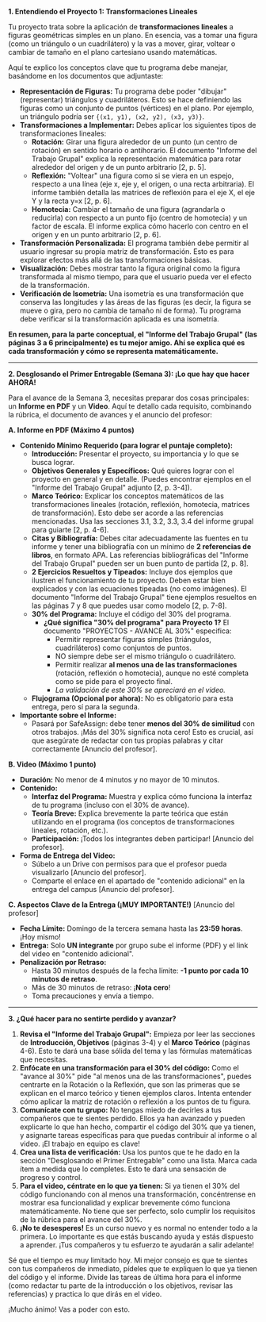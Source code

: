 **1. Entendiendo el Proyecto 1: Transformaciones Lineales**

Tu proyecto trata sobre la aplicación de **transformaciones lineales** a figuras geométricas simples en un plano. En esencia, vas a tomar una figura (como un triángulo o un cuadrilátero) y la vas a mover, girar, voltear o cambiar de tamaño en el plano cartesiano usando matemáticas.

Aquí te explico los conceptos clave que tu programa debe manejar, basándome en los documentos que adjuntaste:

*   **Representación de Figuras:** Tu programa debe poder "dibujar" (representar) triángulos y cuadriláteros. Esto se hace definiendo las figuras como un conjunto de puntos (vértices) en el plano. Por ejemplo, un triángulo podría ser `{(x1, y1), (x2, y2), (x3, y3)}`.
*   **Transformaciones a Implementar:** Debes aplicar los siguientes tipos de transformaciones lineales:
    *   **Rotación:** Girar una figura alrededor de un punto (un centro de rotación) en sentido horario o antihorario. El documento "Informe del Trabajo Grupal" explica la representación matemática para rotar alrededor del origen y de un punto arbitrario [2, p. 5].
    *   **Reflexión:** "Voltear" una figura como si se viera en un espejo, respecto a una línea (eje x, eje y, el origen, o una recta arbitraria). El informe también detalla las matrices de reflexión para el eje X, el eje Y y la recta y=x [2, p. 6].
    *   **Homotecia:** Cambiar el tamaño de una figura (agrandarla o reducirla) con respecto a un punto fijo (centro de homotecia) y un factor de escala. El informe explica cómo hacerlo con centro en el origen y en un punto arbitrario [2, p. 6].
*   **Transformación Personalizada:** El programa también debe permitir al usuario ingresar su propia matriz de transformación. Esto es para explorar efectos más allá de las transformaciones básicas.
*   **Visualización:** Debes mostrar tanto la figura original como la figura transformada al mismo tiempo, para que el usuario pueda ver el efecto de la transformación.
*   **Verificación de Isometría:** Una isometría es una transformación que conserva las longitudes y las áreas de las figuras (es decir, la figura se mueve o gira, pero no cambia de tamaño ni de forma). Tu programa debe verificar si la transformación aplicada es una isometría.

**En resumen, para la parte conceptual, el "Informe del Trabajo Grupal" (las páginas 3 a 6 principalmente) es tu mejor amigo. Ahí se explica qué es cada transformación y cómo se representa matemáticamente.**

---

**2. Desglosando el Primer Entregable (Semana 3): ¡Lo que hay que hacer AHORA!**

Para el avance de la Semana 3, necesitas preparar dos cosas principales: un **Informe en PDF** y un **Video**. Aquí te detallo cada requisito, combinando la rúbrica, el documento de avances y el anuncio del profesor:

**A. Informe en PDF (Máximo 4 puntos)**

*   **Contenido Mínimo Requerido (para lograr el puntaje completo):**
    *   **Introducción:** Presentar el proyecto, su importancia y lo que se busca lograr.
    *   **Objetivos Generales y Específicos:** Qué quieres lograr con el proyecto en general y en detalle. (Puedes encontrar ejemplos en el "Informe del Trabajo Grupal" adjunto [2, p. 3-4]).
    *   **Marco Teórico:** Explicar los conceptos matemáticos de las transformaciones lineales (rotación, reflexión, homotecia, matrices de transformación). Esto debe ser acorde a las referencias mencionadas. Usa las secciones 3.1, 3.2, 3.3, 3.4 del informe grupal para guiarte [2, p. 4-6].
    *   **Citas y Bibliografía:** Debes citar adecuadamente las fuentes en tu informe y tener una bibliografía con un mínimo de **2 referencias de libros**, en formato APA. Las referencias bibliográficas del "Informe del Trabajo Grupal" pueden ser un buen punto de partida [2, p. 8].
    *   **2 Ejercicios Resueltos y Tipeados:** Incluye dos ejemplos que ilustren el funcionamiento de tu proyecto. Deben estar bien explicados y con las ecuaciones tipeadas (no como imágenes). El documento "Informe del Trabajo Grupal" tiene ejemplos resueltos en las páginas 7 y 8 que puedes usar como modelo [2, p. 7-8].
    *   **30% del Programa:** Incluye el código del 30% del programa.
        *   **¿Qué significa "30% del programa" para Proyecto 1?** El documento "PROYECTOS - AVANCE AL 30%" especifica:
            *   Permitir representar figuras simples (triángulos, cuadriláteros) como conjuntos de puntos.
            *   NO siempre debe ser el mismo triángulo o cuadrilátero.
            *   Permitir realizar **al menos una de las transformaciones** (rotación, reflexión o homotecia), aunque no esté completa como se pide para el proyecto final.
            *   *La validación de este 30% se apreciará en el video.*
    *   **Flujograma (Opcional por ahora):** No es obligatorio para esta entrega, pero sí para la segunda.
*   **Importante sobre el Informe:**
    *   Pasará por SafeAssign: debe tener **menos del 30% de similitud** con otros trabajos. ¡Más del 30% significa nota cero! Esto es crucial, así que asegúrate de redactar con tus propias palabras y citar correctamente [Anuncio del profesor].

**B. Video (Máximo 1 punto)**

*   **Duración:** No menor de 4 minutos y no mayor de 10 minutos.
*   **Contenido:**
    *   **Interfaz del Programa:** Muestra y explica cómo funciona la interfaz de tu programa (incluso con el 30% de avance).
    *   **Teoría Breve:** Explica brevemente la parte teórica que están utilizando en el programa (los conceptos de transformaciones lineales, rotación, etc.).
    *   **Participación:** ¡Todos los integrantes deben participar! [Anuncio del profesor].
*   **Forma de Entrega del Video:**
    *   Súbelo a un Drive con permisos para que el profesor pueda visualizarlo [Anuncio del profesor].
    *   Comparte el enlace en el apartado de "contenido adicional" en la entrega del campus [Anuncio del profesor].

**C. Aspectos Clave de la Entrega (¡MUY IMPORTANTE!)** [Anuncio del profesor]

*   **Fecha Límite:** Domingo de la tercera semana hasta las **23:59 horas**. ¡Hoy mismo!
*   **Entrega:** Solo **UN integrante** por grupo sube el informe (PDF) y el link del video en "contenido adicional".
*   **Penalización por Retraso:**
    *   Hasta 30 minutos después de la fecha límite: **-1 punto por cada 10 minutos de retraso**.
    *   Más de 30 minutos de retraso: ¡**Nota cero**!
    *   Toma precauciones y envía a tiempo.

---

**3. ¿Qué hacer para no sentirte perdido y avanzar?**

1.  **Revisa el "Informe del Trabajo Grupal":** Empieza por leer las secciones de **Introducción, Objetivos** (páginas 3-4) y el **Marco Teórico** (páginas 4-6). Esto te dará una base sólida del tema y las fórmulas matemáticas que necesitas.
2.  **Enfócate en una transformación para el 30% del código:** Como el "avance al 30%" pide "al menos una de las transformaciones", puedes centrarte en la Rotación o la Reflexión, que son las primeras que se explican en el marco teórico y tienen ejemplos claros. Intenta entender cómo aplicar la matriz de rotación o reflexión a los puntos de tu figura.
3.  **Comunícate con tu grupo:** No tengas miedo de decirles a tus compañeros que te sientes perdido. Ellos ya han avanzado y pueden explicarte lo que han hecho, compartir el código del 30% que ya tienen, y asignarte tareas específicas para que puedas contribuir al informe o al video. ¡El trabajo en equipo es clave!
4.  **Crea una lista de verificación:** Usa los puntos que te he dado en la sección "Desglosando el Primer Entregable" como una lista. Marca cada ítem a medida que lo completes. Esto te dará una sensación de progreso y control.
5.  **Para el video, céntrate en lo que ya tienen:** Si ya tienen el 30% del código funcionando con al menos una transformación, concéntrense en mostrar esa funcionalidad y explicar brevemente cómo funciona matemáticamente. No tiene que ser perfecto, solo cumplir los requisitos de la rúbrica para el avance del 30%.
6.  **¡No te desesperes!** Es un curso nuevo y es normal no entender todo a la primera. Lo importante es que estás buscando ayuda y estás dispuesto a aprender. ¡Tus compañeros y tu esfuerzo te ayudarán a salir adelante!

Sé que el tiempo es muy limitado hoy. Mi mejor consejo es que te sientes con tus compañeros de inmediato, pídeles que te expliquen lo que ya tienen del código y el informe. Divide las tareas de última hora para el informe (como redactar tu parte de la introducción o los objetivos, revisar las referencias) y practica lo que dirás en el video.

¡Mucho ánimo! Vas a poder con esto.